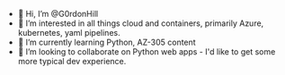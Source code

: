 - 👋 Hi, I’m @G0rdonHill
- 👀 I’m interested in all things cloud and containers, primarily Azure, kubernetes, yaml pipelines.
- 🌱 I’m currently learning Python, AZ-305 content
- 💞️ I’m looking to collaborate on Python web apps - I'd like to get some more typical dev experience.
<!-- - 📫 How to reach me - Twitter @uisge_beatha_ -->

<!---
G0rdonHill/G0rdonHill is a ✨ special ✨ repository because its `README.md` (this file) appears on your GitHub profile.
You can click the Preview link to take a look at your changes.
--->

